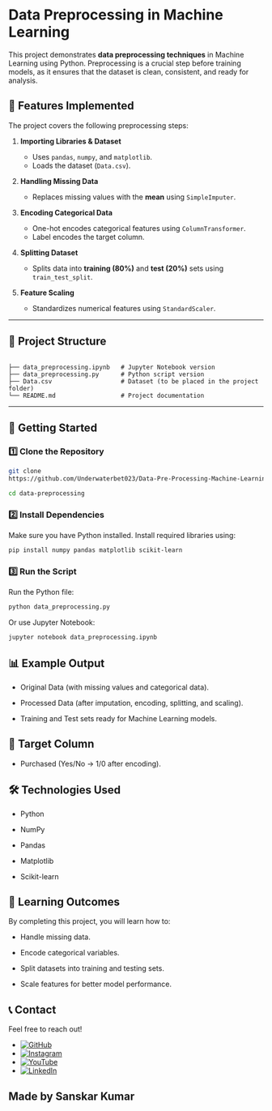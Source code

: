 # Data Preprocessing in Machine Learning  

This project demonstrates **data preprocessing techniques** in Machine Learning using Python. Preprocessing is a crucial step before training models, as it ensures that the dataset is clean, consistent, and ready for analysis.  

## 📌 Features Implemented  

The project covers the following preprocessing steps:  

1. **Importing Libraries & Dataset**  
   - Uses `pandas`, `numpy`, and `matplotlib`.  
   - Loads the dataset (`Data.csv`).  

2. **Handling Missing Data**  
   - Replaces missing values with the **mean** using `SimpleImputer`.  

3. **Encoding Categorical Data**  
   - One-hot encodes categorical features using `ColumnTransformer`.  
   - Label encodes the target column.  

4. **Splitting Dataset**  
   - Splits data into **training (80%)** and **test (20%)** sets using `train_test_split`.  

5. **Feature Scaling**  
   - Standardizes numerical features using `StandardScaler`.  

---

## 📂 Project Structure  

```plaintext

├── data_preprocessing.ipynb   # Jupyter Notebook version  
├── data_preprocessing.py      # Python script version  
├── Data.csv                   # Dataset (to be placed in the project folder)  
└── README.md                  # Project documentation

```

---

## 🚀 Getting Started  

### 1️⃣ Clone the Repository  
```bash
git clone
https://github.com/Underwaterbet023/Data-Pre-Processing-Machine-Learning.git

cd data-preprocessing


```
### 2️⃣ Install Dependencies

Make sure you have Python installed. Install required libraries using:
```bash
pip install numpy pandas matplotlib scikit-learn

```

### 3️⃣ Run the Script

Run the Python file:
```bash
python data_preprocessing.py

```
Or use Jupyter Notebook:
```bash
jupyter notebook data_preprocessing.ipynb

```
## 📊 Example Output

- Original Data (with missing values and categorical data).

- Processed Data (after imputation, encoding, splitting, and scaling).

- Training and Test sets ready for Machine Learning models.

## 🎯 Target Column

- Purchased (Yes/No → 1/0 after encoding).

## 🛠️ Technologies Used

- Python

- NumPy

- Pandas

- Matplotlib

- Scikit-learn

## 📖 Learning Outcomes

By completing this project, you will learn how to:

- Handle missing data.

- Encode categorical variables.

- Split datasets into training and testing sets.

- Scale features for better model performance.

## 📞 Contact
Feel free to reach out!

- [![GitHub](https://img.shields.io/badge/GitHub-Underwaterbet023-181717?style=flat&logo=github)](https://github.com/Underwaterbet023)
- [![Instagram](https://img.shields.io/badge/Instagram-mainhoonsanskar-E4405F?style=flat&logo=instagram)](https://www.instagram.com/KumarSanskar55)
- [![YouTube](https://img.shields.io/badge/YouTube-SanskarKumar--i1s-FF0000?style=flat&logo=youtube)](https://www.youtube.com/@SanskarKumar-i1s)
- [![LinkedIn](https://img.shields.io/badge/LinkedIn-Sanskar%20Kumar-0077B5?style=flat&logo=linkedin)](https://www.linkedin.com/in/sanskar-kumar-65162a2b5/)

## Made by Sanskar Kumar
